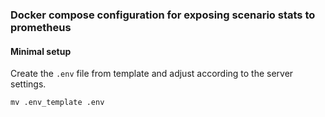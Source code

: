### Docker compose configuration for exposing scenario stats to prometheus

#### Minimal setup
Create the `.env` file from template and adjust according to the server settings.
```
mv .env_template .env
```
